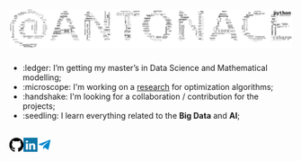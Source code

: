 <h1><img src="https://raw.githubusercontent.com/antonAce/antonAce/master/static/png/wordcloud.png"></h1>

<ul>
  <li>:ledger: I’m getting my master’s in Data Science and Mathematical modelling;</li>
  <li>:microscope: I'm working on a <a href="https://github.com/antonAce/adaptive-gradient-descent">research</a> for optimization algorithms;</li>
  <li>:handshake: I'm looking for a collaboration / contribution for the projects;</li>
  <li>:seedling: I learn everything related to the <strong>Big Data</strong> and <strong>AI</strong>;
</ul>

<br>

<a href="https://github.com/antonAce?tab=repositories">
  <img align="left" alt="Github" width="25px" src="https://raw.githubusercontent.com/antonAce/antonAce/master/static/svg/github.svg" />
</a>
<a href="https://www.linkedin.com/in/anton-kozyriev-66b272166">
  <img align="left" alt="LinkedIn" width="25px" src="https://raw.githubusercontent.com/antonAce/antonAce/master/static/svg/linkedin.svg" />
</a>
<a href="https://t.me/anton_on_github_bot">
  <img align="left" alt="Telegram" width="25px" src="https://raw.githubusercontent.com/antonAce/antonAce/master/static/svg/telegram.svg" />
</a>
